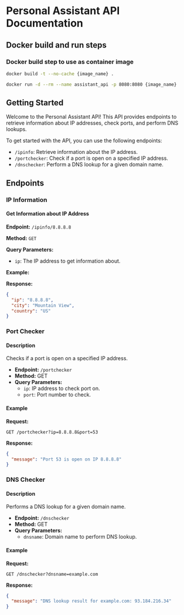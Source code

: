# Personal Assistant API Documentation

## Docker build and run steps

### Docker build step to use as container image

```sh
docker build -t --no-cache {image_name} .
```

```sh
docker run -d --rm --name assistant_api -p 8080:8080 {image_name}
```

## Getting Started

Welcome to the Personal Assistant API! This API provides endpoints to retrieve information about IP addresses, check ports, and perform DNS lookups.

To get started with the API, you can use the following endpoints:

- `/ipinfo`: Retrieve information about the IP address.
- `/portchecker`: Check if a port is open on a specified IP address.
- `/dnschecker`: Perform a DNS lookup for a given domain name.

## Endpoints

### IP Information

#### Get Information about IP Address

**Endpoint:** `/ipinfo/8.8.8.8`

**Method:** `GET`

**Query Parameters:**
- `ip`: The IP address to get information about.

**Example:**

**Response:**
```json
{
  "ip": "8.8.8.8",
  "city": "Mountain View",
  "country": "US"
}
```

### Port Checker

#### Description
Checks if a port is open on a specified IP address.

- **Endpoint:** `/portchecker`
- **Method:** GET
- **Query Parameters:**
  - `ip`: IP address to check port on.
  - `port`: Port number to check.

#### Example

**Request:**
```http
GET /portchecker?ip=8.8.8.8&port=53
```

**Response:**
```json
{
  "message": "Port 53 is open on IP 8.8.8.8"
}
```

### DNS Checker

#### Description
Performs a DNS lookup for a given domain name.

- **Endpoint:** `/dnschecker`
- **Method:** GET
- **Query Parameters:**
  - `dnsname`: Domain name to perform DNS lookup.

#### Example

**Request:**
```http
GET /dnschecker?dnsname=example.com
```

**Response:**
```json
{
  "message": "DNS lookup result for example.com: 93.184.216.34"
}
```
